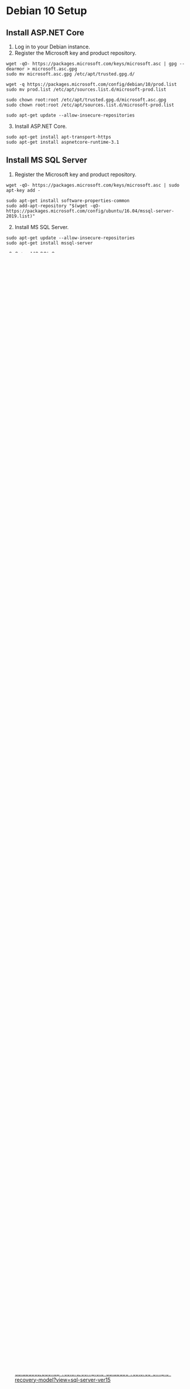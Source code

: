 # Debian 10 Setup

## Install ASP.NET Core

1. Log in to your Debian instance.
2. Register the Microsoft key and product repository.

```
wget -qO- https://packages.microsoft.com/keys/microsoft.asc | gpg --dearmor > microsoft.asc.gpg
sudo mv microsoft.asc.gpg /etc/apt/trusted.gpg.d/

wget -q https://packages.microsoft.com/config/debian/10/prod.list
sudo mv prod.list /etc/apt/sources.list.d/microsoft-prod.list

sudo chown root:root /etc/apt/trusted.gpg.d/microsoft.asc.gpg
sudo chown root:root /etc/apt/sources.list.d/microsoft-prod.list

sudo apt-get update --allow-insecure-repositories
```

3. Install ASP.NET Core.

```
sudo apt-get install apt-transport-https
sudo apt-get install aspnetcore-runtime-3.1
```

## Install MS SQL Server

1. Register the Microsoft key and product repository.

```
wget -qO- https://packages.microsoft.com/keys/microsoft.asc | sudo apt-key add -

sudo apt-get install software-properties-common
sudo add-apt-repository "$(wget -qO- https://packages.microsoft.com/config/ubuntu/16.04/mssql-server-2019.list)"
```

2. Install MS SQL Server.

```
sudo apt-get update --allow-insecure-repositories
sudo apt-get install mssql-server
```

3. Setup MS SQL Server.

```
sudo /opt/mssql/bin/mssql-conf setup
```

4. Verify the service.

```
systemctl status mssql-server --no-pager
```

If the service isn't running, you can investigate the log files using 

```
journalctl --no-page -u mssql-server.service
```

Probably, your machine doesn't have 2 GB of RAM available.

5. Install command-line tools.

```
curl https://packages.microsoft.com/keys/microsoft.asc | sudo apt-key add -
curl https://packages.microsoft.com/config/ubuntu/16.04/prod.list | sudo tee /etc/apt/sources.list.d/msprod.lis

sudo apt-get update --allow-insecure-repositories
sudo apt-get install mssql-tools
sudo apt-get install unixodbc-dev
```

## Setup MS SQL Server

1. Connect to your local SQL server instance.

```
/opt/mssql-tools/bin/sqlcmd -S localhost -U SA
```

2. Create a login.

```
CREATE LOGIN <loginname> WITH PASSWORD = '<password>';
GO
```

3. Create the database.

```
CREATE DATABASE DaedalicProductDatabase
GO
```

4. Create a database user with access rights.

```
USE DaedalicProductDatabase
GO

CREATE USER <username> FOR LOGIN <loginname>;  
GO

EXEC sp_addrolemember N'db_datawriter', N'<username>'
GO

EXEC sp_addrolemember N'db_datareader', N'<username>'
GO
```

## Publish the application

1. In Windows, open Source\ProductDatabase\ProductDatabase.sln in Visual Studio.
2. Right-click Daedalic.ProductDatabase in the Solution Explorer and publish the app (e.g. to bin\Release\netcoreapp3.1\publish).
3. In your Package Manager Console in Visual Studio, generate the SQL script for your initial migration for creating all tables:

```
Script-Migration
```

4. Add ```USE DaedalicProductDatabase``` to the resulting file and save it as ```migrate.sql``` on disk.
5. In your published application, edit your application settings (e.g. ```bin\Release\netcoreapp3.1\publish\appsettings.json```), modifying the connection string as follows:   

```
"DaedalicProductDatabaseContext": "Server=localhost;Database=DaedalicProductDatabase;Persist Security Info=False;User ID=<loginname>;Password=<password>" 
```

6. Archive your published application and copy it to your Debian instance (e.g. using ```scp``` in Windows Subsystem for Linux).
7. Copy your ```migrate.sql``` script to your Debian instance.

## Setup the database

1. On your Debian instance, locate your ```migrate.sql``` script.
2. Apply your initial database migration.

```
/opt/mssql-tools/bin/sqlcmd -S localhost -U SA -i migrate.sql
```

## Setup your application

1. Install nginx.

```
sudo apt-get install nginx
sudo service nginx start
```

2. Verify nginx is running by visiting http://localhost/index.nginx-debian.html.
3. Configure nginx by editing /etc/nginx/sites-available/default.

```
server {
        listen 8080 default_server;
        listen [::]:8080 default_server;

        server_name _;

        location / {
                proxy_pass http://localhost:5000;
                proxy_http_version 1.1;
                proxy_set_header Upgrade $http_upgrade;
                proxy_set_header Connection keep-alive;
                proxy_set_header Host $host;
                proxy_cache_bypass $http_upgrade;
                proxy_set_header X-Forwarded-For $proxy_add_x_forwarded_for;
                proxy_set_header X-Forwarded-Proto $scheme;
        }
}
```

4. Update the nginx configuration.

```
sudo nginx -t
sudo nginx -s reload
``` 

5. Setup your firewall.

```
sudo /sbin/iptables -I INPUT -p tcp -m tcp --dport 8080 -j ACCEPT
```

## Start your application

1. Locate your published application and extract it (e.g. using ```unzip```).
2. Start the application.

```
dotnet Daedalic.ProductDatabase.dll
```

## Backups

You can backup and restore your database using Tools\backupdb.sql and Tools\restoredb.sql. The database will be backed up to (and restored from) three files. If you are replacing those files by other copies, make sure they're owned by the correct user before running restoredb.sql:

```
sudo chown mssql /var/opt/mssql/data/DaedalicProductDatabase.bak
sudo chown mssql /var/opt/mssql/data/DaedalicProductDatabase_log.ldf
sudo chown mssql /var/opt/mssql/data/DaedalicProductDatabase.mdf
```

Also, if you're restoring your database from another system, you might need to re-create your database users after restore.

## References

* Installing ASP.NET Core for Linux: https://docs.microsoft.com/en-us/dotnet/core/install/linux-package-manager-debian10
* Force update from unsigned repository: https://askubuntu.com/questions/732985/force-update-from-unsigned-repository
* Installing MS SQL Server for Linux: https://docs.microsoft.com/en-us/sql/linux/quickstart-install-connect-ubuntu?view=sql-server-linux-ver15
* Check MS SQL Server logs: https://serverfault.com/a/826685
* Creating MS SQL logins: https://docs.microsoft.com/en-us/sql/t-sql/statements/create-login-transact-sql?view=sql-server-ver15
* Creating MS SQL Server users: https://docs.microsoft.com/en-us/sql/t-sql/lesson-2-configuring-permissions-on-database-objects?view=sql-server-linux-ver15
* Grant user roles: https://social.msdn.microsoft.com/Forums/sqlserver/en-US/1489337c-56c9-4bb8-9875-3a75be7596be/grant-select-insert-update-delete-on-all-table?forum=transactsql
* Publishing for Linux: https://docs.microsoft.com/en-us/aspnet/core/host-and-deploy/linux-nginx?view=aspnetcore-3.1
* Generate migration SQL script: https://docs.microsoft.com/en-us/ef/core/managing-schemas/migrations/?tabs=vs#generate-sql-scripts
* SQL connection strings: https://docs.microsoft.com/en-us/dotnet/framework/data/adonet/connection-string-syntax
* Run SQL scripts: https://docs.microsoft.com/en-us/sql/ssms/scripting/sqlcmd-run-transact-sql-script-files?view=sql-server-ver15
* sqlcmd reference: https://docs.microsoft.com/en-us/sql/tools/sqlcmd-utility?view=sql-server-ver15
* Configure Linux iptables: https://serverfault.com/questions/301903/cannot-access-port-80-from-remote-location-but-works-on-local
* Backup database: https://docs.microsoft.com/en-us/sql/relational-databases/backup-restore/full-database-backups-sql-server?view=sql-server-ver15
* Restore database: https://docs.microsoft.com/en-us/sql/relational-databases/backup-restore/complete-database-restores-simple-recovery-model?view=sql-server-ver15

